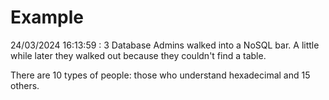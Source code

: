 # Example

<!-- replace-with-date starts -->
24/03/2024 16:13:59 : 3 Database Admins walked into a NoSQL bar. A little while later they walked out because they couldn't find a table.
<!-- replace-with-date ends -->

<!-- replace-with-joke starts -->
There are 10 types of people: those who understand hexadecimal and 15 others.
<!-- replace-with-joke ends -->